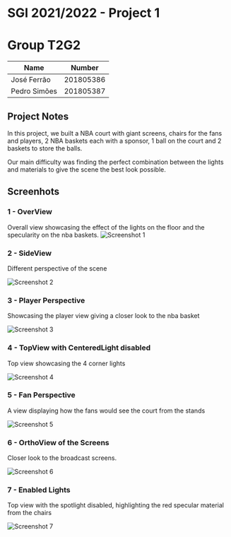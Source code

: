 # SGI 2021/2022 - Project 1

# Group T2G2

| Name             | Number    |
| ---------------- | --------- | 
| José Ferrão      | 201805386 | 
| Pedro Simões     | 201805387 |

## Project Notes

In this project, we built a NBA court with giant screens, chairs for the fans and players, 2 NBA baskets each with a sponsor, 1 ball on the court and 2 baskets to store the balls. 

Our main difficulty was finding the perfect combination between the lights and materials to give the scene the best look possible.

## Screenhots

### 1 - OverView
Overall view showcasing the effect of the lights on the floor and the specularity on the nba baskets.
![Screenshot 1](/screenshots/overview.png?raw=true)

### 2 - SideView
Different perspective of the scene

![Screenshot 2](/screenshots/sideview.png?raw=true)

### 3 - Player Perspective 
Showcasing the player view giving a closer look to the nba basket

![Screenshot 3](/screenshots/basketview.png?raw=true)

### 4 - TopView with CenteredLight disabled
Top view showcasing the 4 corner lights

![Screenshot 4](/screenshots/topview.png?raw=true)

### 5 - Fan Perspective
A view displaying how the fans would see the court from the stands

![Screenshot 5](/screenshots/fanview.png?raw=true)

### 6 - OrthoView of the Screens
Closer look to the broadcast screens.

![Screenshot 6](/screenshots/orthoview.png?raw=true)

### 7 - Enabled Lights
Top view with the spotlight disabled, highlighting the red specular material from the chairs

![Screenshot 7](/screenshots/lights.png?raw=true)

